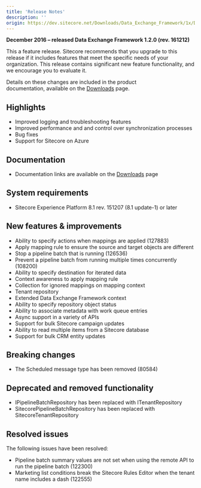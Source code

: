 ```yaml
---
title: 'Release Notes'
description: ''
origin: https://dev.sitecore.net/Downloads/Data_Exchange_Framework/1x/Data_Exchange_Framework_1_2/Release_Notes
---
```


**December 2016 – released Data Exchange Framework 1.2.0 (rev. 161212)**

This a feature release. Sitecore recommends that you upgrade to this release if it includes features that meet the specific needs of your organization. This release contains significant new feature functionality, and we encourage you to evaluate it.

Details on these changes are included in the product documentation, available on the [Downloads](/downloads/Data_Exchange_Framework/1x/Data_Exchange_Framework_1_2) page.

## Highlights

- Improved logging and troubleshooting features
- Improved performance and and control over synchronization processes
- Bug fixes
- Support for Sitecore on Azure

## Documentation

- Documentation links are available on the [Downloads](/downloads/Data_Exchange_Framework/1x/Data_Exchange_Framework_1_2) page

## System requirements

- Sitecore Experience Platform 8.1 rev. 151207 (8.1 update-1) or later

## New features & improvements

- Ability to specify actions when mappings are applied (127883)
- Apply mapping rule to ensure the source and target objects are different
- Stop a pipeline batch that is running (126536)
- Prevent a pipeline batch from running multiple times concurrently (108200)
- Ability to specify destination for iterated data
- Context awareness to apply mapping rule
- Collection for ignored mappings on mapping context
- Tenant repository
- Extended Data Exchange Framework context
- Ability to specify repository object status
- Ability to associate metadata with work queue entries
- Async support in a variety of APIs
- Support for bulk Sitecore campaign updates
- Ability to read multiple items from a Sitecore database
- Support for bulk CRM entity updates

## Breaking changes

- The Scheduled message type has been removed (80584)

## Deprecated and removed functionality

- IPipelineBatchRepository has been replaced with ITenantRepository
- SitecorePipelineBatchRepository has been replaced with SitecoreTenantRepository

## Resolved issues

The following issues have been resolved:

- Pipeline batch summary values are not set when using the remote API to run the pipeline batch (122300)
- Marketing list conditions break the Sitecore Rules Editor when the tenant name includes a dash (122555)
